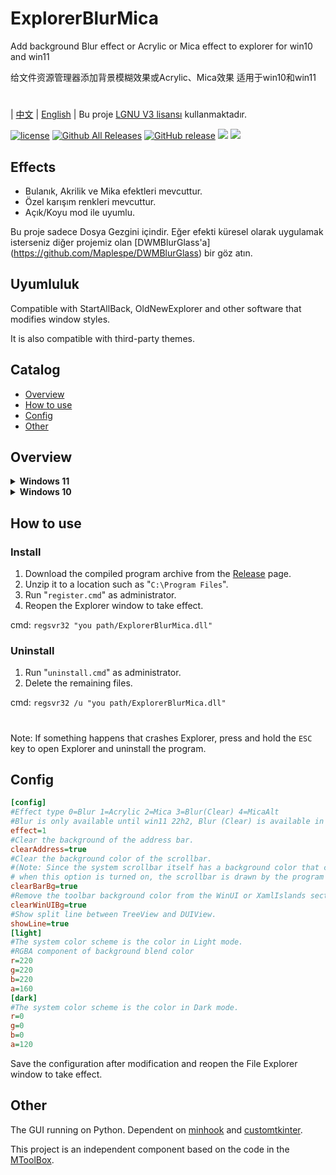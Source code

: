 # ExplorerBlurMica
Add background Blur effect or Acrylic or Mica effect to explorer for win10 and win11

给文件资源管理器添加背景模糊效果或Acrylic、Mica效果 适用于win10和win11
#
| [中文](/README_ZH.md) | [English](/README.md) |
Bu proje [LGNU V3 lisansı](/COPYING.LESSER) kullanmaktadır.

[![license](https://img.shields.io/github/license/Maplespe/ExplorerBlurMica.svg)](https://www.gnu.org/licenses/lgpl-3.0.en.html)
[![Github All Releases](https://img.shields.io/github/downloads/Maplespe/ExplorerBlurMica/total.svg)](https://github.com/Maplespe/ExplorerBlurMica/releases)
[![GitHub release](https://img.shields.io/github/release/Maplespe/ExplorerBlurMica.svg)](https://github.com/Maplespe/ExplorerBlurMica/releases/latest)
<img src="https://img.shields.io/badge/language-c++-F34B7D.svg"/>
<img src="https://img.shields.io/github/last-commit/Maplespe/ExplorerBlurMica.svg"/>  

## Effects
* Bulanık, Akrilik ve Mika efektleri mevcuttur.
* Özel karışım renkleri mevcuttur.
* Açık/Koyu mod ile uyumlu.

Bu proje sadece Dosya Gezgini içindir. Eğer efekti küresel olarak uygulamak isterseniz diğer projemiz olan [DWMBlurGlass'a] (https://github.com/Maplespe/DWMBlurGlass) bir göz atın.

## Uyumluluk
Compatible with StartAllBack, OldNewExplorer and other software that modifies window styles.

It is also compatible with third-party themes.

## Catalog
- [Overview](#overview)
- [How to use](#how-to-use)
- [Config](#config)
- [Other](#other)

## Overview
<details><summary><b>Windows 11</b></summary>

23H2 WinUI3
```ini
[config]
effect=1
clearBarBg=true
clearAddress=true
clearWinUIBg=true
[light]
r=255
g=255
b=255
a=200
....
```
![image](https://github.com/Maplespe/ExplorerBlurMica/blob/main/screenshot/012949.png)

Dark Mode
```ini
[config]
effect=2
clearBarBg=true
clearAddress=true
clearWinUIBg=true
```
![image](https://github.com/Maplespe/ExplorerBlurMica/blob/main/screenshot/013256.png)

22H2 XamlIslands
```ini
[config]
effect=1
clearBarBg=true
clearAddress=true
clearWinUIBg=true
[light]
r=255
g=255
b=255
a=200
....
```
![image](https://github.com/Maplespe/ExplorerBlurMica/blob/main/screenshot/152834.png)

```ini
[config]
effect=1
clearBarBg=true
clearAddress=true
clearWinUIBg=false
[light]
r=255
g=255
b=255
a=200
....
```
![image](https://github.com/Maplespe/ExplorerBlurMica/blob/main/screenshot/152929.png)

</details>

<details><summary><b>Windows 10</b></summary>

```ini
[config]
effect=1
clearBarBg=true
clearAddress=true
clearWinUIBg=false
[light]
r=222
g=222
b=222
a=200
```
![image](https://github.com/Maplespe/ExplorerBlurMica/blob/main/screenshot/230909.png)

</details>

## How to use

### Install
1. Download the compiled program archive from the [Release](https://github.com/Maplespe/ExplorerBlurMica/releases) page.
2. Unzip it to a location such as "`C:\Program Files`".
3. Run "`register.cmd`" as administrator.
4. Reopen the Explorer window to take effect.

cmd: `regsvr32 "you path/ExplorerBlurMica.dll"`

### Uninstall
1. Run "`uninstall.cmd`" as administrator.
2. Delete the remaining files.

cmd: `regsvr32 /u "you path/ExplorerBlurMica.dll"`

#
Note: If something happens that crashes Explorer, press and hold the `ESC` key to open Explorer and uninstall the program.

## Config
``` ini
[config]
#Effect type 0=Blur 1=Acrylic 2=Mica 3=Blur(Clear) 4=MicaAlt
#Blur is only available until win11 22h2, Blur (Clear) is available in both win10 and win11, Mica is win11 only.
effect=1
#Clear the background of the address bar.
clearAddress=true
#Clear the background color of the scrollbar.
#(Note: Since the system scrollbar itself has a background color that cannot be removed,
# when this option is turned on, the scrollbar is drawn by the program and the style may be different from the system).
clearBarBg=true
#Remove the toolbar background color from the WinUI or XamlIslands section of Windows 11.
clearWinUIBg=true
#Show split line between TreeView and DUIView.
showLine=true
[light]
#The system color scheme is the color in Light mode.
#RGBA component of background blend color
r=220
g=220
b=220
a=160
[dark]
#The system color scheme is the color in Dark mode.
r=0
g=0
b=0
a=120
```

Save the configuration after modification and reopen the File Explorer window to take effect.

## Other
The GUI running on Python.
Dependent on [minhook](https://github.com/m417z/minhook) and [customtkinter](https://github.com/TomSchimansky/CustomTkinter).

This project is an independent component based on the code in the [MToolBox](https://winmoes.com/tools/12948.html).
